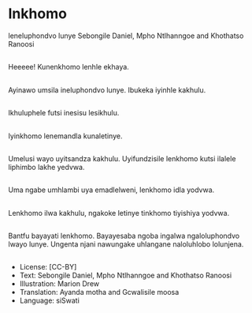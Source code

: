 # Inkhomo
leneluphondvo
lunye
Sebongile Daniel, Mpho
Ntlhanngoe and
Khothatso Ranoosi

##
Heeeee! Kunenkhomo lenhle
ekhaya.


##
Ayinawo umsila ineluphondvo
lunye.
Ibukeka iyinhle kakhulu.


##
Ikhuluphele futsi inesisu
lesikhulu.


##
Iyinkhomo lenemandla
kunaletinye.


##
Umelusi wayo uyitsandza
kakhulu.
Uyifundzisile lenkhomo kutsi
ilalele liphimbo lakhe yedvwa.


##
Uma ngabe umhlambi uya
emadlelweni, lenkhomo idla
yodvwa.


##
Lenkhomo ilwa kakhulu, ngakoke letinye tinkhomo tiyishiya
yodvwa.


##
Bantfu bayayati lenkhomo.
Bayayesaba ngoba ingalwa
ngaloluphondvo lwayo lunye.
Ungenta njani nawungake
uhlangane naloluhlobo
lolunjena.


##
* License: [CC-BY]
* Text: Sebongile Daniel, Mpho Ntlhanngoe and
Khothatso Ranoosi
* Illustration: Marion Drew
* Translation: Ayanda motha and Gcwalisile moosa
* Language: siSwati
